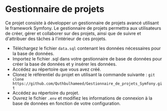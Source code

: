 # Gestionnaire de projets


Ce projet consiste à développer un gestionnaire de projets avancé utilisant le framework
Symfony. Le gestionnaire de projets permettra aux utilisateurs de créer, gérer et collaborer
sur des projets, ainsi que de suivre et d'attribuer des tâches à l'intérieur de ces projets.


- Téléchargez le fichier `data.sql` contenant les données nécessaires pour la base de données.
- Importez le fichier .sql dans votre gestionnaire de base de données pour créer la base de données et y insérer les données.
- Accédez au répertoire que vous avez créé.
- Clonez le référentiel du projet en utilisant la commande suivante : `git clone https://github.com/Quthbulhameed/Gestionnaire_de_projets_Symfony.git `
- Accédez au répertoire du projet.
- Ouvrez le fichier `.env` et modifiez les informations de connexion à la base de données en fonction de votre configuration.
